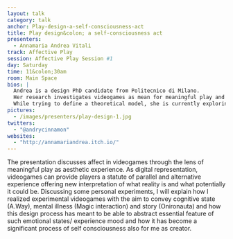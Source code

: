 ```yaml
---
layout: talk
category: talk
anchor: Play-design-a-self-consciousness-act
title: Play design&colon; a self-consciousness act
presenters:
  - Annamaria Andrea Vitali
track: Affective Play
session: Affective Play Session #1
day: Saturday
time: 11&colon;30am
room: Main Space
bios: |
  Andrea is a design PhD candidate from Politecnico di Milano.
  Her research investigates videogames as mean for meaningful play and aesthetic experiences.
  While trying to define a theoretical model, she is currently exploring through some experimental games how aesthetics, perceptive and intangible languages of digital medium contribute to aesthetic experience, meaningful play and player’s sense making processes. 
pictures:
  - /images/presenters/play-design-1.jpg
twitters:
  - "@andrycinnamon"
websites:
  - "http://annamariandrea.itch.io/"
---
```

The presentation discusses affect in videogames through the lens of meaningful play as aesthetic experience. As digital representation, videogames can provide players a statute of parallel and alternative experience offering new interpretation of what reality is and what potentially it could be. Discussing some personal experiments, I will explain how I realized experimental videogames with the aim to convey cognitive state (A.Way), mental illness (Magic interaction) and story (Onironauta) and how this design process has meant to be able to abstract essential feature of such emotional states/ experience mood and how it has become a significant process of self consciousness also for me as creator. 
